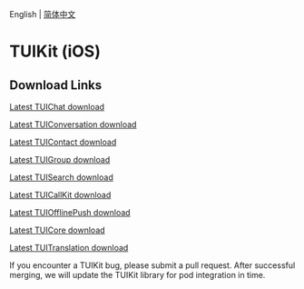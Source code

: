 English | [简体中文](./README_ZH.md)

# TUIKit (iOS)
## Download Links
[Latest TUIChat download](https://im.sdk.cloud.tencent.cn/download/tuikit/7.2.4146/ios/TUIChat.zip)

[Latest TUIConversation download](https://im.sdk.cloud.tencent.cn/download/tuikit/7.2.4146/ios/TUIConversation.zip)

[Latest TUIContact download](https://im.sdk.cloud.tencent.cn/download/tuikit/7.2.4146/ios/TUIContact.zip)

[Latest TUIGroup download](https://im.sdk.cloud.tencent.cn/download/tuikit/7.2.4146/ios/TUIGroup.zip)

[Latest TUISearch download](https://im.sdk.cloud.tencent.cn/download/tuikit/7.2.4146/ios/TUISearch.zip)

[Latest TUICallKit download](https://im.sdk.cloud.tencent.cn/download/tuikit/7.2.4146/ios/TUICallKit.zip)

[Latest TUIOfflinePush download](https://im.sdk.cloud.tencent.cn/download/tuikit/7.2.4146/ios/TUIOfflinePush.zip)

[Latest TUICore download](https://im.sdk.cloud.tencent.cn/download/tuikit/7.2.4146/ios/TUICore.zip)

[Latest TUITranslation download](https://im.sdk.cloud.tencent.cn/download/tuikit/7.2.4146/ios/TUITranslation.zip)

If you encounter a TUIKit bug, please submit a pull request. After successful merging, we will update the TUIKit library for pod integration in time.